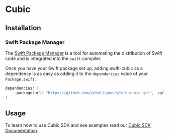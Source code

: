 # Cubic

## Installation

### Swift Package Manager

The [Swift Package Manager](https://swift.org/package-manager/) is a tool for automating the distribution of Swift code and is integrated into the `swift` compiler.

Once you have your Swift package set up, adding swift-cubic as a dependency is as easy as adding it to the `dependencies` value of your `Package.swift`.

```swift
dependencies: [
    .package(url: "https://github.com/cobaltspeech/sdk-cubic.git", .upToNextMajor(from: "1.3.0"))
]
```

## Usage

To learn how to use Cubic SDK and see examples read our [Cubic SDK Documentation](https://cobaltspeech.github.io/sdk-cubic/using-cubic-sdk/).
